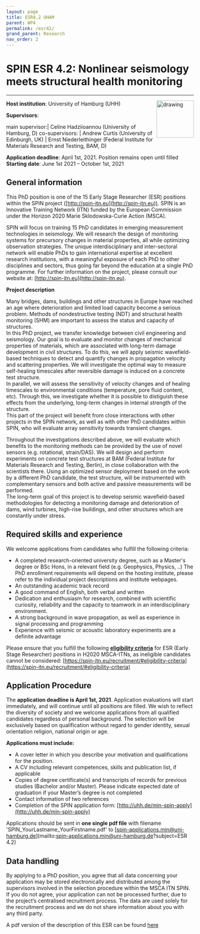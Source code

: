 ```yaml
---
layout: page
title: ESR4.2 UHAM
parent: WP4
permalink: /esr42/
grand_parent: Research
nav_order: 2
---
```


# SPIN ESR 4.2: Nonlinear seismology meets structural health monitoring
---- 

__Host institution__: University of Hamburg (UHH)  <img src="/assets/images/partners-logos/UHH_Logo.svg" alt="drawing" width="100" style="float:right"/>

__Supervisors__: 
		  
main supervisor:| Celine Hadziioannou (University of Hamburg, D)
co-supervisors: | Andrew Curtis (University of Edinburgh, UK)
| Ernst Niederleithinger (Federal Institute for Materials Research and Testing, BAM, D)

__Application deadline__: April 1st, 2021. Position remains open until filled   
__Starting date__: June 1st 2021 – October 1st, 2021

## General information

This PhD position is one of the 15 Early Stage Researcher (ESR) positions within the SPIN project ([http://spin-itn.eu](http://spin-itn.eu)).  SPIN is an Innovative Training Network (ITN) funded by the European Commission under the Horizon 2020 Marie Sklodowska-Curie Action (MSCA). 

SPIN will focus on training 15 PhD candidates in emerging measurement technologies in seismology. We will research the design of monitoring systems for precursory changes in material properties, all while optimizing observation strategies. The unique interdisciplinary and inter-sectoral network will enable PhDs to gain international expertise at excellent research institutions, with a meaningful exposure of each PhD to other disciplines and sectors, thus going far beyond the education at a single PhD programme. For further information on the project, please consult our website at: [http://spin-itn.eu](http://spin-itn.eu). 

__Project description__

Many bridges, dams, buildings and other structures in Europe have reached an age where deterioration and limited load capacity become a serious problem. Methods of nondestructive testing (NDT) and structural health monitoring (SHM) are important to assess the status and capacity of structures.    
In this PhD project, we transfer knowledge between civil engineering and seismology. Our goal is to evaluate and monitor changes of mechanical properties of materials, which are associated with long-term damage development in civil structures. To do this, we will apply seismic wavefield-based techniques to detect and quantify changes in propagation velocity and scattering properties. We will investigate the optimal way to measure self-healing timescales after reversible damage is induced on a concrete test structure.    
In parallel, we will assess the sensitivity of velocity changes and of healing timescales to environmental conditions (temperature, pore fluid content, etc). Through this, we investigate whether it is possible to distiguish these effects from the underlying, long-term changes in internal strength of the structure.     
This part of the project will benefit from close interactions with other projects in the SPIN network, as well as with other PhD candidates within SPIN, who will evaluate array sensitivity towards transient changes.  
 
Throughout the investigations described above, we will evaluate which benefits to the monitoring methods can be provided by the use of novel sensors (e.g. rotational, strain/DAS). We will design and perform experiments on concrete test structures at BAM (Federal Institute for Materials Research and Testing, Berlin), in close collaboration with the scientists there.  Using an optimized sensor deployment based on the work by a different PhD candidate, the test structure, will be instrumented with complementary sensors and both active and passive measurements will be performed.    
The long-term goal of this project is to develop seismic wavefield-based methodologies for detecting a monitoring damage and deterioration of dams, wind turbines, high-rise buildings, and other structures which are constantly under stress. 

## Required skills and experience

We welcome applications from candidates who fulfill the following criteria:
*	A completed research-oriented university degree, such as a Master's degree or BSc Hons, in a relevant field (e.g. Geophysics, Physics, ..) The PhD enrollment requirements will depend on the hosting institute, please refer to the individual project descriptions and institute webpages.
*	An outstanding academic track record
*	A good command of English, both verbal and written
*	Dedication and enthusiasm for research, combined with scientific curiosity, reliability and the capacity to teamwork in an interdisciplinary environment.
*   A strong background in wave propagation, as well as experience in signal processing and programming
*	Experience with seismic or acoustic laboratory experiments are a definite advantage
 

Please ensure that you fulfill the following [__eligibility criteria__](https://spin-itn.eu/recruitment/#eligibility-criteria) for ESR (Early Stage Researcher) positions in H2020 MSCA-ITNs, as ineligible candidates cannot be considered:
[https://spin-itn.eu/recruitment/#eligibility-criteria](https://spin-itn.eu/recruitment/#eligibility-criteria)
 
## Application Procedure

The __application deadline is April 1st, 2021__. Application evaluations will start immediately, and will continue until all positions are filled. We wish to reflect the diversity of society and we welcome applications from all qualified candidates regardless of personal background. The selection will be exclusively based on qualification without regard to gender identity, sexual orientation religion, national origin or age.

__Applications must include:__
 
*	A cover letter in which you describe your motivation and qualifications for the position.
*	A CV including relevant competences, skills and publication list, if applicable
*	Copies of degree certificate(s) and transcripts of records for previous studies (Bachelor and/or Master). Please indicate expected date of graduation if your Master’s degree is not completed
*	Contact information of two references
*	Completion of the SPIN application form: [http://uhh.de/min-spin-apply](http://uhh.de/min-spin-apply)

Applications should be sent in __one single pdf file__ with filename 'SPIN_YourLastname_YourFirstname.pdf' to [spin-applications.min@uni-hamburg.de](mailto:spin-applications.min@uni-hamburg.de?subject=ESR 4.2)

## Data handling

By applying to a PhD position, you agree that all data concerning your application may be stored electronically and distributed among the supervisors involved in the selection procedure within the MSCA ITN SPIN. If you do not agree, your application can not be processed further, due to the project’s centralised recruitment process. The data are used solely for the recruitment process and we do not share information about you with any third party. 

A pdf version of the description of this ESR can be found [here](https://spin-itn.eu/assets/documents/SPIN_advert_ESR_4_2.pdf "ESR 4.2")